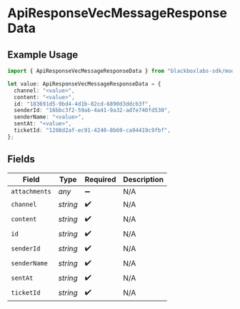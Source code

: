 # ApiResponseVecMessageResponseData

## Example Usage

```typescript
import { ApiResponseVecMessageResponseData } from "blackboxlabs-sdk/models";

let value: ApiResponseVecMessageResponseData = {
  channel: "<value>",
  content: "<value>",
  id: "183691d5-9bd4-4d1b-82cd-6890d3ddcb3f",
  senderId: "16bbc3f2-59ab-4a41-9a32-ad7e740fd530",
  senderName: "<value>",
  sentAt: "<value>",
  ticketId: "1208d2af-ec91-4240-8b69-ca94419c9fbf",
};
```

## Fields

| Field              | Type               | Required           | Description        |
| ------------------ | ------------------ | ------------------ | ------------------ |
| `attachments`      | *any*              | :heavy_minus_sign: | N/A                |
| `channel`          | *string*           | :heavy_check_mark: | N/A                |
| `content`          | *string*           | :heavy_check_mark: | N/A                |
| `id`               | *string*           | :heavy_check_mark: | N/A                |
| `senderId`         | *string*           | :heavy_check_mark: | N/A                |
| `senderName`       | *string*           | :heavy_check_mark: | N/A                |
| `sentAt`           | *string*           | :heavy_check_mark: | N/A                |
| `ticketId`         | *string*           | :heavy_check_mark: | N/A                |